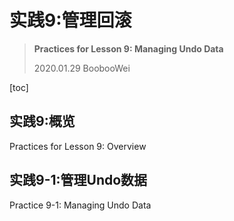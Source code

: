 # 实践9:管理回滚

> **Practices for Lesson 9: Managing Undo Data**
>
> 2020.01.29 BoobooWei

[toc]

## 实践9:概览

Practices for Lesson 9: Overview

## 实践9-1:管理Undo数据

Practice 9-1: Managing Undo Data
